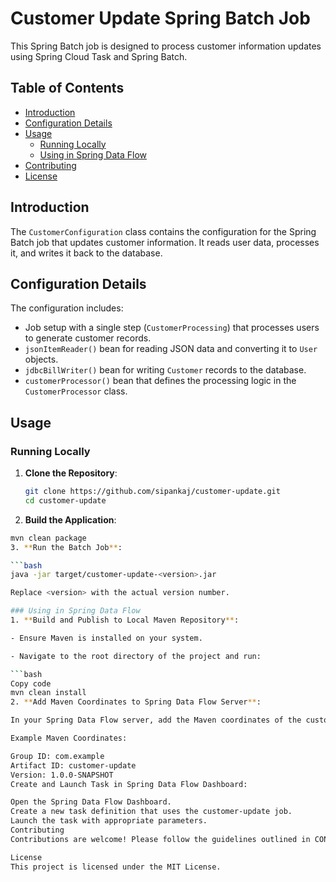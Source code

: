 # Customer Update Spring Batch Job

This Spring Batch job is designed to process customer information updates using Spring Cloud Task and Spring Batch.

## Table of Contents

- [Introduction](#introduction)
- [Configuration Details](#configuration-details)
- [Usage](#usage)
  - [Running Locally](#running-locally)
  - [Using in Spring Data Flow](#using-in-spring-data-flow)
- [Contributing](#contributing)
- [License](#license)

## Introduction

The `CustomerConfiguration` class contains the configuration for the Spring Batch job that updates customer information. It reads user data, processes it, and writes it back to the database.

## Configuration Details

The configuration includes:

- Job setup with a single step (`CustomerProcessing`) that processes users to generate customer records.
- `jsonItemReader()` bean for reading JSON data and converting it to `User` objects.
- `jdbcBillWriter()` bean for writing `Customer` records to the database.
- `customerProcessor()` bean that defines the processing logic in the `CustomerProcessor` class.

## Usage

### Running Locally

1. **Clone the Repository**:

   ```bash
   git clone https://github.com/sipankaj/customer-update.git
   cd customer-update
2. **Build the Application**:

  ```bash
  mvn clean package
3. **Run the Batch Job**:

  ```bash
  java -jar target/customer-update-<version>.jar

  Replace <version> with the actual version number.

### Using in Spring Data Flow
1. **Build and Publish to Local Maven Repository**:

  - Ensure Maven is installed on your system.

  - Navigate to the root directory of the project and run:

  ```bash
  Copy code
  mvn clean install
2. **Add Maven Coordinates to Spring Data Flow Server**:

In your Spring Data Flow server, add the Maven coordinates of the customer-update job to your application registry.

Example Maven Coordinates:

Group ID: com.example
Artifact ID: customer-update
Version: 1.0.0-SNAPSHOT
Create and Launch Task in Spring Data Flow Dashboard:

Open the Spring Data Flow Dashboard.
Create a new task definition that uses the customer-update job.
Launch the task with appropriate parameters.
Contributing
Contributions are welcome! Please follow the guidelines outlined in CONTRIBUTING.md.

License
This project is licensed under the MIT License.

